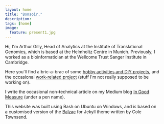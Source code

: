 ```yaml
---
layout: home
title: "Bonsoir."
description:
tags: [home]
image:
  feature: present1.jpg
---
```


Hi, I'm Arthur Gilly, Head of Analytics at the Institute of Translational Genomics, which is based at the Helmholtz Centre in Munich. Previously, I worked as a bioinformatician at the Wellcome Trust Sanger Institute in Cambridge.

Here you'll find a bric-a-brac of some <a href="{{ site.url }}/play/index.html"> hobby activities and DIY projects</a>, and the occasional <a href="{{ site.url }}/work/index.html">work-related project</a> (stuff I'm not really supposed to be working on).

I write the occasional non-technical article on my Medium blog [In Good Measure](https://medium.com/in-good-measure) (under a pen name).

This website was built using Bash on Ubuntu on Windows, and is based on a customised version of the [Balzac](https://github.com/ColeTownsend/Balzac-for-Jekyll) for Jekyll theme written by Cole Townsend. 

